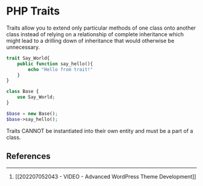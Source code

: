 # PHP Traits
Traits allow you to extend only particular methods of one class onto another class instead of relying on a relationship of complete inheritance which might lead to a drilling down of inheritance that would otherwise be unnecessary. 

```PHP
trait Say_World{
	public function say_hello(){
		echo "Hello from trait!"
	}
}

class Base {
	use Say_World;
}

$base = new Base();
$base->say_hello();

```

Traits CANNOT be instantiated into their own entity and must be a part of a class.

## References
---
1. [[202207052043 - VIDEO - Advanced WordPress Theme Development]]